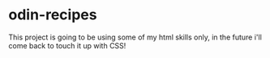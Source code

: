 # odin-recipes
This project is going to be using some of my html skills only, in the future i'll come back to touch it up with CSS!